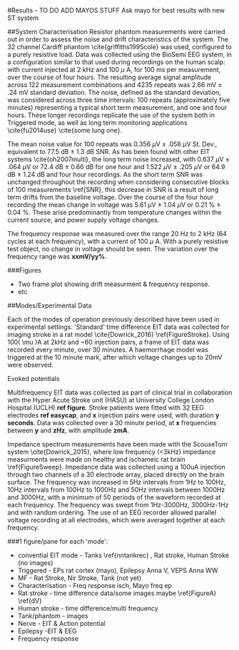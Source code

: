 #Results - TO DO ADD MAYOS STUFF
Ask mayo for best results with new ST system

##System Characterisation
Resistor phantom measurements were carried out in order to assess the noise and drift characteristics of the system. The 32 channel Cardiff phantom \cite{griffiths1995cole} was used, configured to a purely resistive load.  Data was collected using the BioSemi EEG system, in a configuration similar to that used during recordings on the human scalp: with current injected at 2 kHz and 100 $\mu$ A, for 100 ms per measurement, over the course of four hours. The resulting average signal amplitude across 122 measurement combinations and 4235 repeats was 2.66 mV $\pm$ .24 mV standard deviation. The noise, defined as the standard deviation, was considered across three time intervals: 100 repeats (approximately five minutes) representing a typical short term measurement, and one and four hours. These longer recordings replicate the use of the system both in Triggered mode, as well as long term monitoring applications \cite{fu2014use} \cite{some lung one}.

The mean noise value for 100 repeats was 0.356 $\mu$V $\pm$ .058 $\mu$V St. Dev., equivalent to 77.5 dB $\pm$ 1.3 dB SNR. As has been found with other EIT systems \cite{oh2007multi}, the long term noise increased, with 0.637 $\mu$V $\pm$ .064 $\mu$V or 72.4 dB $\pm$ 0.66 dB for one hour and 1.522 $\mu$V $\pm$ .205 $\mu$V or 64.9 dB $\pm$ 1.24 dB and four hour recordings. As the short term SNR was unchanged throughout the recording when considering consecutive blocks of 100 measurements \ref{SNR}, this decrease in SNR is a result of long term drifts from the baseline voltage. Over the course of the four hour recording the mean change in voltage was 5.61 $\mu$V $\pm$ 1.04 $\mu$V  or 0.21 % $\pm$ 0.04 %. These arise predominantly from temperature changes within the current source, and power supply voltage changes.

The frequency response was measured over the range 20 Hz to 2 kHz (64 cycles at each frequency), with a current of 100 $\mu$ A. With a purely resistive test object, no change in voltage should be seen. The variation over the frequency range was **xxmV/yy%**.


###Figures
* Two frame plot showing drift measurment & frequency response.
* etc


##Modes/Experimental Data

Each of the modes of operation previously described have been used in experimental settings. 'Standard' time difference EIT data was collected for imaging stroke in a rat model \cite{Dowrick_2016} \ref{FigureStroke}. Using 100\( \mu \)A at 2kHz and ~60 injection pairs, a frame of EIT data was recorded every minute, over 30 minutes. A haemorrhage model was triggered at the 10 minute mark, after which voltage changes up to 20mV were observed.

Evoked potentials

Multifrequency EIT data was collected as part of clinical trial in collaboration with the Hyper Acute Stroke unit (HASU) at University College London Hospital (UCLH) **ref figure**. Stroke patients were fitted with 32 EEG electrodes **ref easycap**, and **x** injection pairs were used, with duration **y seconds**. Data was collected over a 30 minute period, at **x** frequencies between **y** and **zHz**, with amplitude **zmA**.

Impedance spectrum measurements have been made with the ScouseTom system \cite{Dowrick_2015}, where low frequency (<3kHz) impedance measurments were made on healthy and ischameic rat brain \ref{FigureSweep}. Impedance data was collected using a 100uA injection through two channels of a 30 electrode array, placed directly on the brain surface. The frequency was increased in 5Hz intervals from 1Hz to 100Hz, 10Hz intervals from 100Hz to 1000Hz and 50Hz intervals between 1000Hz and 3000Hz, with a minimum of 50 periods of the waveform recorded at each frequency. The frequency was swept from 1Hz-3000Hz, 3000Hz-1Hz and with random ordering. The use of an EEG recorder allowed parallel voltage recording at all electrodes, which were averaged together at each frequency.

###1 figure/pane for each 'mode':
* convential EIT mode - Tanks \ref{nntankrec} , Rat stroke, Human Stroke (no images)
* Triggered - EPs rat cortex (mayo), Epilepsy Anna V, VEPS Anna WW
* MF - Rat Stroke, Nir Stroke, Tank (not yet)
* Characterisation - Freq response isch, Mayo freq ep
* Rat stroke - time difference data/some images maybe \ref{FigureA} \ref{dV}
* Human stroke - time difference/multi frequency
* Tank/phantom - images
* Nerve - EIT & Action potential
* Epilepsy -EIT & EEG
* Frequency response



